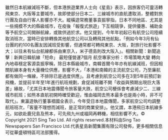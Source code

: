雖然日本航線減班不斷，但本港旅遊業界人士向《星島》表示，因旅客仍可靈活轉飛東京、大阪等主要城市，故即使部分日本二、三線城市的直航遭取消，整體對旅行團及自由行客人影響亦不大。縱橫遊常務董事袁振寧指，日本不同地區、尤其是一些規模不大的縣級城市，在疫後「報復式旅遊」下互相競爭，提供優惠、補助金等予航空公司開辦航線，或致供過於求。他又提到，今年年初起已有航空公司陸續取消班次，當時已安排轉換其他航空公司以及轉飛其他航點，「例如今年3月有仙台團的約100名團友因減班受影響，但通常都可轉飛東京、大阪，對旅行社影響不大；以往未有仙台航線都係由東京入，米子德島則改大阪入」。相關新聞：新聞追擊｜新興日韓航線「短命」 最短僅營運7個月 航空專家分析：市場策略大變 轉向內地尋穩定客源袁振寧稱，除日本縣級城市，南韓首爾今年亦有航線減班，但因相關航線本身有大量機位供應，影響不大，「本港和南韓的主流航空公司，乃至廉航都有做同一條線，不排除已是過度供應」。且考慮到航空公司多在3至5年前預訂新飛機，並提前半年至1年進行航班規劃，倉促減班離不開「收益與預期出現巨大落差」緣故，「尤其日本地震傳聞令旅客量大跌，航空公司梗係會考慮減少二、三線城市航班；如熊本直航初開時確受歡迎，惟由福岡去熊本最多也是兩小時，非不可取代」。東瀛遊執行董事禤國全表示，今年受日本地震傳聞，多家航空公司均調整航班班次，「客量不理想而減班，是正常的商業安排」。他又謂，本港飛日本航線多元，如欲赴鹿兒島及熊本，可先飛九州或福岡再轉機，相信影響不大。© Copyright 2021 Sing Tao Ltd. All rights reserved.本材料由Sing Tao Newspapers San Francisco Ltd.代表星島新聞集團有限公司發佈，更多相關信息可從華盛頓特區司法部獲得。